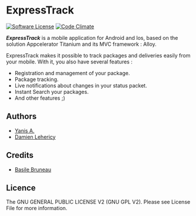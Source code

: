 # ExpressTrack
[![Software License](https://img.shields.io/badge/license-GNU%20General%20Public%20License%20v2.0-brightgreen.svg?style=flat-square)](LICENSE)
[![Code Climate](https://codeclimate.com/github/damienlehericy/ExpressTrack/badges/gpa.svg)](https://codeclimate.com/github/damienlehericy/ExpressTrack)

***ExpressTrack*** is a mobile application for Android and Ios, based on the solution Appcelerator Titanium and its MVC framework : Alloy.

ExpressTrack makes it possible to track packages and deliveries easily from your mobile. With it, you also have several features :

* Registration and management of your package.
* Package tracking.
* Live notifications about changes in your status packet.
* Instant Search your packages.
* And other features ;)

## Authors
- [Yanis A.](https://github.com/solikate)
- [Damien Lehericy](https://github.com/damieb)

## Credits
- [Basile Bruneau](https://github.com/NTag)

## Licence
The GNU GENERAL PUBLIC LICENSE V2 (GNU GPL V2). Please see License File for more information.
